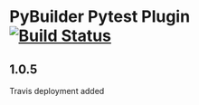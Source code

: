 PyBuilder Pytest Plugin [![Build Status](https://travis-ci.org/AlexeySanko/pybuilder_pypi_server.svg?branch=master)](https://travis-ci.org/AlexeySanko/pybuilder_pypi_server)
=======================

1.0.5
-----
Travis deployment added